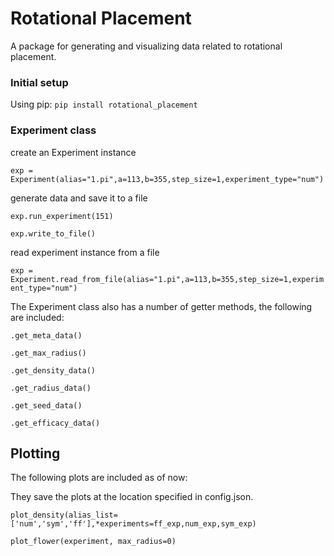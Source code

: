 # Rotational Placement

A package for generating and visualizing data related to rotational placement.

### Initial setup
Using pip: `pip install rotational_placement`

### Experiment class

create an Experiment instance

`exp = Experiment(alias="1.pi",a=113,b=355,step_size=1,experiment_type="num")`

generate data and save it to a file

`exp.run_experiment(151)`

`exp.write_to_file()`

read experiment instance from a file

`exp = Experiment.read_from_file(alias="1.pi",a=113,b=355,step_size=1,experiment_type="num")`

The Experiment class also has a number of getter methods, the following are included: 

`.get_meta_data()`

`.get_max_radius()`

`.get_density_data()`

`.get_radius_data()`

`.get_seed_data()`

`.get_efficacy_data()`

## Plotting

The following plots are included as of now: 

They save the plots at the location specified in config.json.

`plot_density(alias_list=['num','sym','ff'],*experiments=ff_exp,num_exp,sym_exp)`

`plot_flower(experiment, max_radius=0)`

